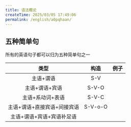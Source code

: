 ```yaml
---
title: 语法概论
createTime: 2025/03/05 17:49:06
permalink: /english/a0pqhaan/
---
```

## 五种简单句

所有的英语句子都可以归为五种简单句之一

| 类型 | 构造 | 例子 |
| :-----: | :-----: | :-----: |
| 主语+谓语 | S-V |  |
| 主语+谓语+宾语 | S-V-O |  |
| 主语+系动词+表语 | S-V-C |  |
| 主语+谓语+直接宾语+间接宾语 | S-V-o-O |  |
| 主语+谓语+宾语+宾语补足语 |  |  |